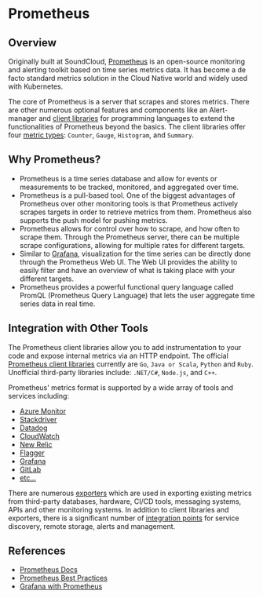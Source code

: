 # Prometheus

## Overview

Originally built at SoundCloud, [Prometheus](https://prometheus.io/docs/introduction/overview/) is an open-source monitoring and alerting toolkit based on time series metrics data. It has become a de facto standard metrics solution in the Cloud Native world and widely used with Kubernetes.

The core of Prometheus is a server that scrapes and stores metrics. There are other numerous optional features and components like an Alert-manager and [client libraries](https://prometheus.io/docs/instrumenting/clientlibs/) for programming languages to extend the functionalities of Prometheus beyond the basics.
The client libraries offer four [metric types](https://prometheus.io/docs/concepts/metric_types/): `Counter`, `Gauge`, `Histogram`, and `Summary`.

## Why Prometheus?

- Prometheus is a time series database and allow for events or measurements to be tracked, monitored, and aggregated over time.
- Prometheus is a pull-based tool. One of the biggest advantages of Prometheus over other monitoring tools is that Prometheus actively scrapes targets in order to retrieve metrics from them. Prometheus also supports the push model for pushing metrics.
- Prometheus allows for control over how to scrape, and how often to scrape them. Through the Prometheus server, there can be multiple scrape configurations, allowing for multiple rates for different targets.
- Similar to [Grafana](https://prometheus.io/docs/visualization/grafana/), visualization for the time series can be directly done through the Prometheus Web UI. The Web UI provides the ability to easily filter and have an overview of what is taking place with your different targets.
- Prometheus provides a powerful functional query language called PromQL (Prometheus Query Language) that lets the user aggregate time series data in real time.

## Integration with Other Tools

The Prometheus client libraries allow you to add instrumentation to your code and expose internal metrics via an HTTP endpoint. The official [Prometheus client libraries](https://prometheus.io/docs/instrumenting/clientlibs/) currently are `Go`, `Java or Scala`, `Python` and `Ruby`. Unofficial third-party libraries include: `.NET/C#`, `Node.js`, and `C++`.

Prometheus' metrics format is supported by a wide array of tools and services including:

- [Azure Monitor](https://docs.microsoft.com/en-us/azure/azure-monitor/containers/container-insights-prometheus-integration)
- [Stackdriver](https://cloud.google.com/stackdriver/docs/solutions/gke/prometheus)
- [Datadog](https://docs.datadoghq.com/integrations/prometheus/)
- [CloudWatch](https://aws.amazon.com/blogs/containers/using-prometheus-metrics-in-amazon-cloudwatch/)
- [New Relic](https://docs.newrelic.com/docs/integrations/prometheus-integrations/get-started/send-prometheus-metric-data-new-relic/)
- [Flagger](https://docs.flagger.app/tutorials/prometheus-operator)
- [Grafana](https://grafana.com/docs/grafana/latest/getting-started/getting-started-prometheus/)
- [GitLab](https://docs.gitlab.com/ee/user/project/integrations/prometheus.html)
- [etc...](https://prometheus.io/docs/operating/integrations/)

There are numerous [exporters](https://prometheus.io/docs/instrumenting/exporters/) which are used in exporting existing metrics from third-party databases, hardware, CI/CD tools, messaging systems, APIs and other monitoring systems. In addition to client libraries and exporters, there is a significant number of [integration points](https://prometheus.io/docs/operating/integrations/) for service discovery, remote storage, alerts and management.

## References

- [Prometheus Docs](https://prometheus.io/docs)
- [Prometheus Best Practices](https://prometheus.io/docs/practices)
- [Grafana with Prometheus](https://prometheus.io/docs/visualization/grafana/)
